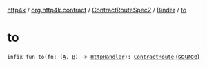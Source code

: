 [http4k](../../../index.md) / [org.http4k.contract](../../index.md) / [ContractRouteSpec2](../index.md) / [Binder](index.md) / [to](./to.md)

# to

`infix fun to(fn: (`[`A`](index.md#A)`, `[`B`](index.md#B)`) -> `[`HttpHandler`](../../../org.http4k.core/-http-handler.md)`): `[`ContractRoute`](../../-contract-route/index.md) [(source)](https://github.com/http4k/http4k/blob/master/http4k-contract/src/main/kotlin/org/http4k/contract/routeSpec.kt#L56)